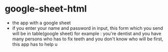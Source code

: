 # google-sheet-html
* the app with a google sheet
* if you enter your name and password in input, this form which you send will be in table(google sheet)
for example : you're dentist and you have many persons who has to fix teeth and you don't know who will be first, this app has to help u

